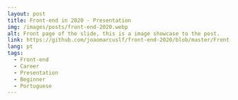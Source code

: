 ```yaml
---
layout: post
title: Front-end in 2020 - Presentation
img: /images/posts/front-end-2020.webp
alt: Front page of the slide, this is a image showcase to the post.
link: https://github.com/joaomarcuslf/front-end-2020/blob/master/Front-end%20em%202020.pdf
lang: pt
tags:
  - Front-end
  - Career
  - Presentation
  - Beginner
  - Portuguese
---
```

